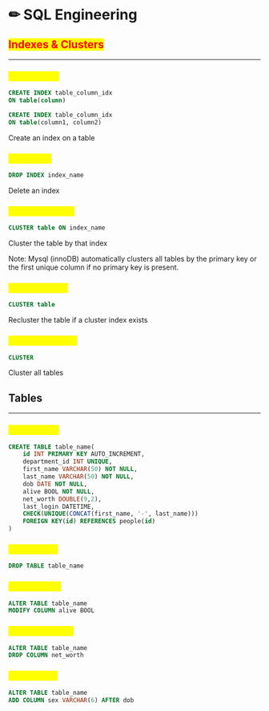 # ✏ SQL Engineering

## <mark style="color:red;">**Indexes & Clusters**</mark>

***

### <mark style="color:yellow;">Create Index</mark>

```sql
CREATE INDEX table_column_idx 
ON table(column)

CREATE INDEX table_column_idx 
ON table(column1, column2)
```

Create an index on a table

### <mark style="color:yellow;">Drop Index</mark>

```sql
DROP INDEX index_name
```

Delete an index

### <mark style="color:yellow;">Cluster An Index</mark>

```sql
CLUSTER table ON index_name
```

Cluster the table by that index

Note: Mysql (innoDB) automatically clusters all tables by the primary key or the first unique column if no primary key is present.&#x20;

### <mark style="color:yellow;">Cluster a Table</mark>

```sql
CLUSTER table
```

Recluster the table if a cluster index exists

### <mark style="color:yellow;">Cluster all Tables</mark>

```sql
CLUSTER
```

Cluster all tables

## Tables

***

### <mark style="color:yellow;">Create Table</mark>

```sql
CREATE TABLE table_name(
    id INT PRIMARY KEY AUTO_INCREMENT,
    department_id INT UNIQUE,
    first_name VARCHAR(50) NOT NULL,
    last_name VARCHAR(50) NOT NULL,
    dob DATE NOT NULL,
    alive BOOL NOT NULL,
    net_worth DOUBLE(9,2),
    last_login DATETIME,
    CHECK(UNIQUE(CONCAT(first_name, '-', last_name)))  
    FOREIGN KEY(id) REFERENCES people(id)      
)
```

### <mark style="color:yellow;">Delete Table</mark>

```sql
DROP TABLE table_name
```

### <mark style="color:yellow;">Alter Column</mark>

```sql
ALTER TABLE table_name
MODIFY COLUMN alive BOOL
```

### <mark style="color:yellow;">Remove Column</mark>

```sql
ALTER TABLE table_name
DROP COLUMN net_worth
```

### <mark style="color:yellow;">Add Column</mark>

```sql
ALTER TABLE table_name
ADD COLUMN sex VARCHAR(6) AFTER dob
```

